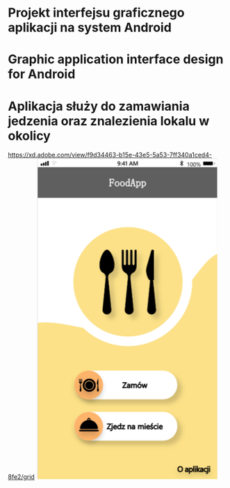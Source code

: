 # Projekt interfejsu graficznego aplikacji na system Android 
# Graphic application interface design for Android
# Aplikacja służy do zamawiania jedzenia oraz znalezienia lokalu w okolicy
https://xd.adobe.com/view/f9d34463-b15e-43e5-5a53-7ff340a1ced4-8fe2/grid
![interface](./1.png) 
